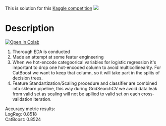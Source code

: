 This is solution for this [Kaggle competition](https://www.kaggle.com/c/advanced-dls-spring-2021/overview) 
![](assets/exmpls.gif)

# Description
[![Open In Colab](https://colab.research.google.com/assets/colab-badge.svg)](http://colab.research.google.com/github/Viktor-Sok/Image_Editing_StyleCLIP_Optimization/blob/main/notebooks/styleCLIP_optimization_playground.ipynb)

1. Thorough EDA is conducted
2. Made an attempt at some featur engineering
3. When we hot-encode categoorical variables for logistic regression it's important to drop one hot-encoded column to avoid multicollinearity. For CatBoost we want to keep that column, so it will take part in the splits of decision trees.
4. Feature Standartization/Scaling procedure and classifier are combined into sklearn pipeline, this way during GridSearchCV we avoid data leak from valid set as scaling will not be apllied to valid set on each cross-validation iteration.

Accuracy metric results: <br>
LogReg: 0.8518 <br>
CatBoost: 0.8524 <br>

